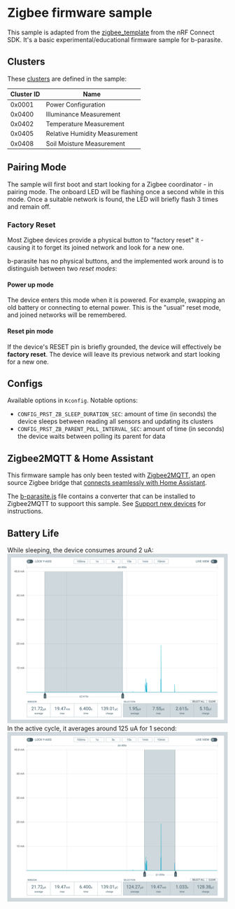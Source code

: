 # Zigbee firmware sample
This sample is adapted from the [zigbee_template](https://developer.nordicsemi.com/nRF_Connect_SDK/doc/latest/nrf/samples/zigbee/template/README.html) from the nRF Connect SDK. It's a basic experimental/educational firmware sample for b-parasite.

## Clusters
These [clusters](https://en.wikipedia.org/wiki/Zigbee#Cluster_library) are defined in the sample:

|Cluster ID|Name|
|--------|---|
|0x0001|Power Configuration|
|0x0400|Illuminance Measurement|
|0x0402|Temperature Measurement|
|0x0405|Relative Humidity Measurement|
|0x0408|Soil Moisture Measurement|

## Pairing Mode
The sample will first boot and start looking for a Zigbee coordinator - in pairing mode. The onboard LED will be flashing once a second while in this mode. Once a suitable network is found, the LED will briefly flash 3 times and remain off.

### Factory Reset
Most Zigbee devices provide a physical button to "factory reset" it - causing it to forget its joined network and look for a new one.

b-parasite has no physical buttons, and the implemented work around is to distinguish between two *reset modes*:
#### Power up mode
The device enters this mode when it is powered. For example, swapping an old battery or connecting to eternal power. This is the "usual" reset mode, and joined networks will be remembered.

#### Reset pin mode
If the device's RESET pin is briefly grounded, the device will effectively be **factory reset**. The device will leave its previous network and start looking for a new one.

## Configs
Available options in `Kconfig`. Notable options:
* `CONFIG_PRST_ZB_SLEEP_DURATION_SEC`: amount of time (in seconds) the device sleeps between reading all sensors and updating its clusters
* `CONFIG_PRST_ZB_PARENT_POLL_INTERVAL_SEC`: amount of time (in seconds) the device waits between polling its parent for data

## Zigbee2MQTT & Home Assistant
This firmware sample has only been tested with [Zigbee2MQTT](https://zigbee2mqtt.io/), an open source Zigbee bridge that [connects seamlessly with Home Assistant](https://github.com/zigbee2mqtt/hassio-zigbee2mqtt).

The [b-parasite.js](b-parasite.js) file contains a converter that can be installed to Zigbee2MQTT to suppoort this sample. See [Support new devices](https://www.zigbee2mqtt.io/advanced/support-new-devices/01_support_new_devices.html) for instructions.

## Battery Life
While sleeping, the device consumes around 2 uA:
![sleeping current](./media/power-profile/sleeping.png)
In the active cycle, it averages around 125 uA for 1 second:
![active current](media/power-profile/active.png)
